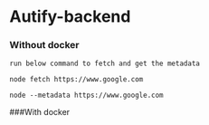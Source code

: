 # Autify-backend

### Without docker 
`run below command to fetch and get the metadata`

`node fetch https://www.google.com`

 `node --metadata https://www.google.com`
 

###With docker
